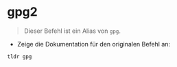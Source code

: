 # gpg2

> Dieser Befehl ist ein Alias von `gpg`.

- Zeige die Dokumentation für den originalen Befehl an:

`tldr gpg`
